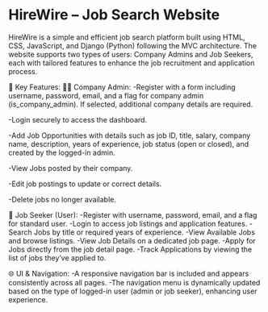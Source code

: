 # HireWire – Job Search Website

HireWire is a simple and efficient job search platform built using HTML, CSS, JavaScript, and Django (Python) following the MVC architecture. The website supports two types of users: Company Admins and Job Seekers, each with tailored features to enhance the job recruitment and application process.

🔑 Key Features:
👨‍💼 Company Admin:
-Register with a form including username, password, email, and a flag for company admin (is_company_admin). If selected, additional company details are required.

-Login securely to access the dashboard.

-Add Job Opportunities with details such as job ID, title, salary, company name, description, years of experience, job status (open or closed), and created by the logged-in admin.

-View Jobs posted by their company.

-Edit job postings to update or correct details.

-Delete jobs no longer available.

👤 Job Seeker (User):
-Register with username, password, email, and a flag for standard user.
-Login to access job listings and application features.
-Search Jobs by title or required years of experience.
-View Available Jobs and browse listings.
-View Job Details on a dedicated job page.
-Apply for Jobs directly from the job detail page.
-Track Applications by viewing the list of jobs they’ve applied to.

🌐 UI & Navigation:
-A responsive navigation bar is included and appears consistently across all pages.
-The navigation menu is dynamically updated based on the type of logged-in user (admin or job seeker), enhancing user experience.
